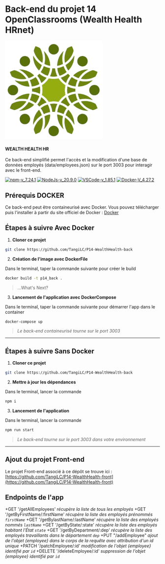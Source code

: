 # Back-end du projet 14 OpenClassrooms (Wealth Health HRnet)

![Wealth Health Logo](./data/WH_logo.png)

#### WEALTH HEALTH HR

Ce back-end simplifié permet l'accès et la modification d'une base de données employés (data/employees.json) sur le port 3003 pour interagir avec le front-end.

[![npm-v_7.24.1](https://img.shields.io/badge/npm-v_7.24.1-orange?style&logo=npm)](https://docs.npmjs.com/)
[![NodeJs-v_20.9.0](https://img.shields.io/badge/NodeJs-v_20.9.0-green?style&logo=nodedotjs)](https://nodejs.org/en/docs/)
[![VSCode-v_1.85.1](https://img.shields.io/badge/VSCode-v_1.85.1-blueviolet?style&logo=visual-studio-code)](https://code.visualstudio.com/download)
[![Docker-V_4.27.2](https://img.shields.io/badge/Docker-v_4.27.2-blue.svg?style&logo=Docker)](https://www.docker.com/get-started)

## Prérequis DOCKER

Ce back-end peut être containeurisé avec Docker. Vous pouvez télécharger puis l'installer à partir du site officiel de Docker : [Docker](https://www.docker.com/get-started)

## Étapes à suivre Avec Docker

1. **Cloner ce projet**

```bash
git clone https://github.com/TangiLC/P14-WealthHealth-back
```

2. **Création de l'image avec DockerFile**

Dans le terminal, taper la commande suivante pour créer le build

```bash
docker build -t p14_back .
```

> ...What's Next?

3. **Lancement de l'application avec DockerCompose**

Dans le terminal, taper la commande suivante pour démarrer l'app dans le container

```bash
docker-compose up
```

> _Le back-end containeurisé tourne sur le port 3003_

---

## Étapes à suivre Sans Docker

1. **Cloner ce projet**

```bash
git clone https://github.com/TangiLC/P14-WealthHealth-back
```

2. **Mettre à jour les dépendances**

Dans le terminal, lancer la commande

```bash
npm i
```

3. **Lancement de l'application**

Dans le terminal, lancer la commande

```bash
npm run start
```

> _Le back-end tourne sur le port 3003 dans votre environnement_

---

## Ajout du projet Front-end

Le projet Front-end associé à ce dépôt se trouve ici :[https://github.com/TangiLC/P14-WealthHealth-front](https://github.com/TangiLC/P14-WealthHealth-front)


## Endpoints de l'app

+GET '/getAllEmployees' *récupère la liste de tous les employés*
+GET '/getByFirstName/:firstName' *récupère la liste des employés prénommés `firstName`*
+GET '/getBylastName/:lastName' *récupère la liste des employés nommés `lastName`*
+GET '/getByState/:state' *récupère la liste des employés habitant l'État `state`*
+GET '/getByDepartment/:dep' *récupère la liste des employés travaillants dans le département `dep`*
+PUT "/addEmployee" *ajout de l'objet {employee} dans le corps de la requête avec attribution d'un id unique*
+PATCH '/patchEmployee/:id' *modification de l'objet {employee} identifié par `id`*
+DELETE '/deleteEmployee/:id' *suppression de l'objet {employee} identifié par `id`*



